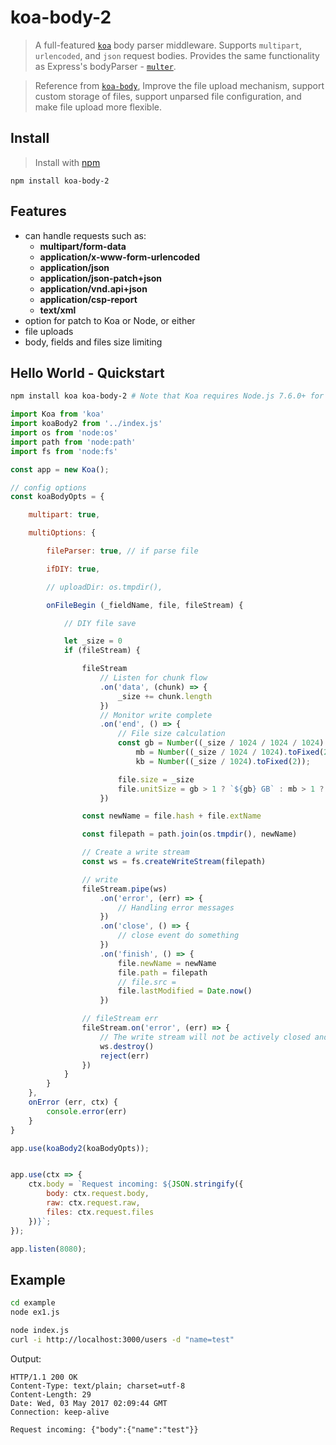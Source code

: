 # koa-body-2

> A full-featured [`koa`](https://github.com/koajs/koa) body parser middleware. Supports `multipart`, `urlencoded`, and `json` request bodies. Provides the same functionality as Express's bodyParser - [`multer`](https://github.com/expressjs/multer).         

> Reference from [`koa-body`](https://github.com/koajs/koa-body), Improve the file upload mechanism, support custom storage of files, support unparsed file configuration, and make file upload more flexible.     

## Install
>Install with [npm](https://github.com/npm/npm)     

```
npm install koa-body-2
```

## Features
- can handle requests such as:
  * **multipart/form-data**
  * **application/x-www-form-urlencoded**
  * **application/json**
  * **application/json-patch+json**
  * **application/vnd.api+json**
  * **application/csp-report**
  * **text/xml**
- option for patch to Koa or Node, or either
- file uploads
- body, fields and files size limiting

## Hello World - Quickstart

```sh
npm install koa koa-body-2 # Note that Koa requires Node.js 7.6.0+ for async/await support
```

```js
import Koa from 'koa'
import koaBody2 from '../index.js'
import os from 'node:os'
import path from 'node:path'
import fs from 'node:fs'

const app = new Koa();

// config options
const koaBodyOpts = {

    multipart: true,

    multiOptions: {

        fileParser: true, // if parse file

        ifDIY: true,

        // uploadDir: os.tmpdir(),

        onFileBegin (_fieldName, file, fileStream) {

            // DIY file save

            let _size = 0
            if (fileStream) {

                fileStream
                    // Listen for chunk flow
                    .on('data', (chunk) => {
                        _size += chunk.length
                    })
                    // Monitor write complete
                    .on('end', () => {
                        // File size calculation
                        const gb = Number((_size / 1024 / 1024 / 1024).toFixed(2)),
                            mb = Number((_size / 1024 / 1024).toFixed(2)),
                            kb = Number((_size / 1024).toFixed(2));

                        file.size = _size
                        file.unitSize = gb > 1 ? `${gb} GB` : mb > 1 ? `${mb} MB` : `${kb} KB`
                    })

                const newName = file.hash + file.extName

                const filepath = path.join(os.tmpdir(), newName)

                // Create a write stream
                const ws = fs.createWriteStream(filepath)

                // write
                fileStream.pipe(ws)
                    .on('error', (err) => {
                        // Handling error messages
                    })
                    .on('close', () => {
                        // close event do something
                    })
                    .on('finish', () => {
                        file.newName = newName
                        file.path = filepath
                        // file.src = 
                        file.lastModified = Date.now()
                    })

                // fileStream err
                fileStream.on('error', (err) => {
                    // The write stream will not be actively closed and needs to be destroyed.
                    ws.destroy()
                    reject(err)
                })
            }
        }
    },
    onError (err, ctx) {
        console.error(err)
    }
}

app.use(koaBody2(koaBodyOpts));


app.use(ctx => {
    ctx.body = `Request incoming: ${JSON.stringify({
        body: ctx.request.body,
        raw: ctx.request.raw,
        files: ctx.request.files
    })}`;
});

app.listen(8080);
```

## Example

```sh
cd example
node ex1.js
```

```sh
node index.js
curl -i http://localhost:3000/users -d "name=test"
```    

Output:
```text
HTTP/1.1 200 OK
Content-Type: text/plain; charset=utf-8
Content-Length: 29
Date: Wed, 03 May 2017 02:09:44 GMT
Connection: keep-alive

Request incoming: {"body":{"name":"test"}}
```